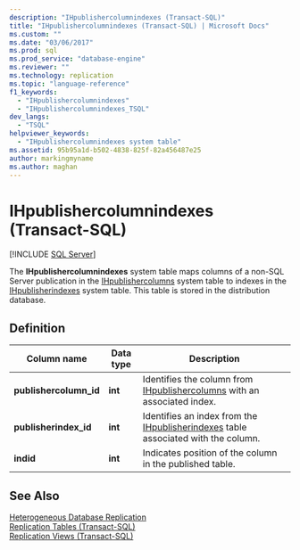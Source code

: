 ```yaml
---
description: "IHpublishercolumnindexes (Transact-SQL)"
title: "IHpublishercolumnindexes (Transact-SQL) | Microsoft Docs"
ms.custom: ""
ms.date: "03/06/2017"
ms.prod: sql
ms.prod_service: "database-engine"
ms.reviewer: ""
ms.technology: replication
ms.topic: "language-reference"
f1_keywords: 
  - "IHpublishercolumnindexes"
  - "IHpublishercolumnindexes_TSQL"
dev_langs: 
  - "TSQL"
helpviewer_keywords: 
  - "IHpublishercolumnindexes system table"
ms.assetid: 95b95a1d-b502-4838-825f-82a456487e25
author: markingmyname
ms.author: maghan
---
```

# IHpublishercolumnindexes (Transact-SQL)
[!INCLUDE [SQL Server](../../includes/applies-to-version/sqlserver.md)]

  The **IHpublishercolumnindexes** system table maps columns of a non-SQL Server publication in the [IHpublishercolumns](../../relational-databases/system-tables/ihpublishercolumns-transact-sql.md) system table to indexes in the [IHpublisherindexes](../../relational-databases/system-tables/ihpublisherindexes-transact-sql.md) system table. This table is stored in the distribution database.  
  
## Definition  
  
|Column name|Data type|Description|  
|-----------------|---------------|-----------------|  
|**publishercolumn_id**|**int**|Identifies the column from [IHpublishercolumns](../../relational-databases/system-tables/ihpublishercolumns-transact-sql.md) with an associated index.|  
|**publisherindex_id**|**int**|Identifies an index from the [IHpublisherindexes](../../relational-databases/system-tables/ihpublisherindexes-transact-sql.md) table associated with the column.|  
|**indid**|**int**|Indicates position of the column in the published table.|  
  
## See Also  
 [Heterogeneous Database Replication](../../relational-databases/replication/non-sql/heterogeneous-database-replication.md)   
 [Replication Tables &#40;Transact-SQL&#41;](../../relational-databases/system-tables/replication-tables-transact-sql.md)   
 [Replication Views &#40;Transact-SQL&#41;](../../relational-databases/system-views/replication-views-transact-sql.md)  
  
  
